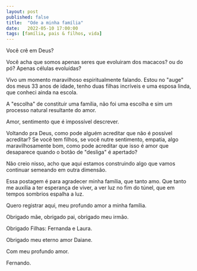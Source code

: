 ```yaml
---
layout: post
published: false
title:  "Ode a minha família"
date:   2022-05-10 17:00:00
tags: [família, pais & filhos, vida]
---
```


Você crê em Deus? 

Você acha que somos apenas seres que evoluiram dos macacos? ou do pó? Apenas células evoluídas?

Vivo um momento maravilhoso espiritualmente falando. Estou no "auge" dos meus 33 anos de idade, tenho duas filhas incríveis e uma esposa linda, que conheci ainda na escola. 

A "escolha" de constituir uma família, não foi uma escolha e sim um processo natural resultante do amor.

Amor, sentimento que é impossível descrever.

Voltando pra Deus, como pode alguém acreditar que não é possível acreditar? Se você tem filhos, se você nutre sentimento, empatia, algo maravilhosamente bom, como pode acreditar que isso é amor que desaparece quando o botão de "desliga" é apertado?

Não creio nisso, acho que aqui estamos construindo algo que vamos continuar semeando em outra dimensão.

Essa postagem é para agradecer minha família, que tanto amo. Que tanto me auxília a ter esperança de viver, a ver luz no fim do túnel, que em tempos sombrios espalha a luz.

Quero registrar aqui, meu profundo amor a minha família.

Obrigado mãe, obrigado pai, obrigado meu irmão.

Obrigado Filhas: Fernanda e Laura.

Obrigado meu eterno amor Daiane.

Com meu profundo amor.

Fernando.
